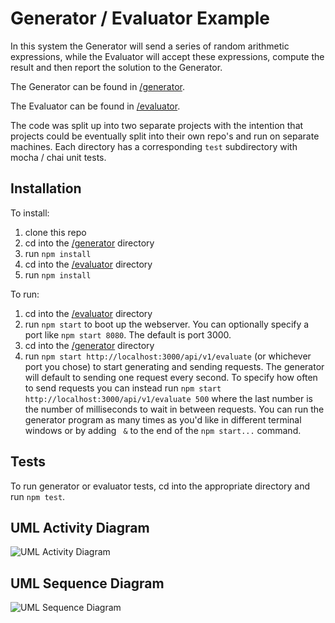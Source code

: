# Generator / Evaluator Example

In this system the Generator will send a series of random arithmetic expressions, while the Evaluator will accept these expressions, compute the result and then report the solution to the Generator.

The Generator can be found in [/generator](/generator).

The Evaluator can be found in [/evaluator](/evaluator).

The code was split up into two separate projects with the intention that projects could be eventually split into their own repo's and run on separate machines. Each directory has a corresponding `test` subdirectory with mocha / chai unit tests.

## Installation

To install:

1. clone this repo
1. cd into the [/generator](/generator) directory
1. run `npm install`
1. cd into the [/evaluator](/evaluator) directory
1. run `npm install`

To run:

1. cd into the [/evaluator](/evaluator) directory
1. run `npm start` to boot up the webserver. You can optionally specify a port like `npm start 8080`. The default is port 3000.
1. cd into the [/generator](/generator) directory
1. run `npm start http://localhost:3000/api/v1/evaluate` (or whichever port you chose) to start generating and sending requests. The generator will default to sending one request every second. To specify how often to send requests you can instead run `npm start http://localhost:3000/api/v1/evaluate 500` where the last number is the number of milliseconds to wait in between requests. You can run the generator program as many times as you'd like in different terminal windows or by adding ` &` to the end of the `npm start...` command.

## Tests

To run generator or evaluator tests, cd into the appropriate directory and run `npm test`.

## UML Activity Diagram

![UML Activity Diagram](activity.png)

## UML Sequence Diagram

![UML Sequence Diagram](sequence.png)
